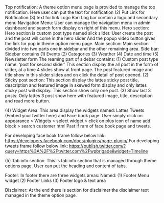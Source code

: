 Top  notification: 
A theme option menu page is provided to manage the top notification.
Here user can put the text for notification (2) Put Link for Notification (3) text for link
Logo Bar:
Log bar contain a logo and secondary menu
Navigation Menu: 
User can manage the navigation menu in admin dashboard and search form display on right of this menu.
Hero section:
Hero section is custom post type named slick slider. User create the post and the post will come in the hero slider 
 And the popup video button gives the link for pop in theme option menu page.
Main section:
Main section divided into two parts one in sidebar and the other remaining area.
Side bar: 
Sidebar contains (1) Events (2) Categories (3) Weather (4) Date and time (5) Newsletter form
The reaming part of sidebar contains:
(1)	Custom post type name: ‘post for  second slider’
This section display the all post in the form of slider, at a time 4 slides show at front page.
The post featured image and title show in this slider slides and on click the detail of post opened.
(2)	Sticky post section:
This section display the lattes sticky post title, description and featured image in skewed form display and only lattes sticky post will display. This section show only one post. 
(3)	Show last 3 posts:
Only lattes 3 post show here with featured image, title, description and read more button.

(4)	Widget Area: 
This area display the widgets named: Lattes Tweets (Embed your twitter here) and Face book page.  User simply click on appearance > Widgets > select widget > click on plus icon of name add block > search customer html Past if ram of face book page and tweets. 

For developing face book frame follow below link: 
https://developers.facebook.com/docs/plugins/page-plugin/
For developing tweets frame follow below link: 
https://publish.twitter.com/?query=https%3A%2F%2Ftwitter.com%2Fwpbrigade&widget=Timeline

(5)	Tab info section:
This is tab info section that is managed through theme options page. User can put the heading and content of tabs.

Footer: 
In footer there are three widgets areas:
Named: (1) Footer Menu widget (2) Footer Links (3) Footer logo & text area 

Disclaimer:
 At the end there is section for disclaimer the disclaimer text managed in the theme option page. 

